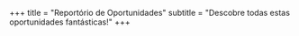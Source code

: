 +++
title = "Reportório de Oportunidades"
subtitle = "Descobre todas estas oportunidades fantásticas!"
+++
